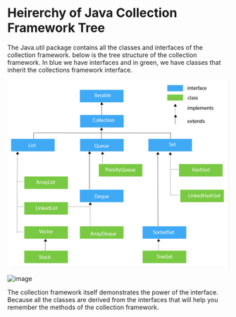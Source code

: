 # Heirerchy of Java Collection Framework Tree

The Java.util package contains all the classes and interfaces of the collection framework. below is the tree structure of the collection framework. In blue we have interfaces and in green, we have classes that inherit the collections framework interface.

![Collection framework tree](image.png)

![image](https://github.com/amitpandey1986/JAVA_COLLECTION/assets/66904236/d01bf402-2b24-456c-ac3a-62549de13510)


The collection framework itself demonstrates the power of the interface. Because all the classes are derived from the interfaces that will help you remember the methods of the collection framework.

